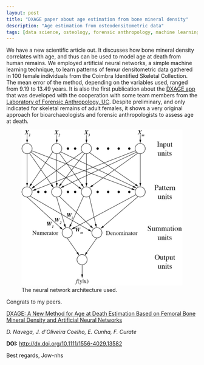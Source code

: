 ```yaml
---
layout: post
title: "DXAGE paper about age estimation from bone mineral density"
description: "Age estimation from osteodensitometric data"
tags: [data science, osteology, forensic anthropology, machine learning, age estimation]
---
```



We have a new scientific article out. It discusses how bone mineral density correlates with age, and thus can be used to model age at death from human remains. We employed artificial neural networks, a simple machine learning technique, to learn patterns of femur densitometric data gathered in 100 female individuals from the Coimbra Identified Skeletal Collection. The mean error of the method, depending on the variables used, ranged from 9.19 to 13.49 years. It is also the first publication about the <a href="http://osteomics.com/DXAGE" target="_blank">DXAGE app</a> that was developed with the cooperation with some team members from the <a href="http://lfa.uc.pt" target="_blank">Laboratory of Forensic Anthropology, UC</a>. Despite preliminary, and only indicated for skeletal remains of adult females, it shows a very original approach for bioarchaeologists and forensic anthropologists to assess age at death.

<figure>
	<img src="/images/Paper-Figure2-GRNN.png" alt="figure 2"></a>
	<figcaption>The neural network architecture used.</figcaption>
</figure>

Congrats to my peers.

<a href = "http://onlinelibrary.wiley.com/doi/10.1111/1556-4029.13582/abstract" target="_blank">DXAGE: A New Method for Age at Death Estimation Based on Femoral Bone Mineral Density and Artificial Neural Networks</a>

*D. Navega, J. d'Oliveira Coelho, E. Cunha, F. Curate*

**DOI:** http://dx.doi.org/10.1111/1556-4029.13582

Best regards,
Jow-nhs